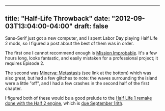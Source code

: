
---
title: "Half-Life Throwback"
date: "2012-09-03T13:04:00-04:00"
draft: false
---

Sans-Serif just got a new computer, and I spent Labor Day playing Half Life 2 mods, so I figured a post about the best of them was in order.

The first one I cannot recommend enough is [Mission Improbable](http://www.moddb.com/mods/mission-improbable/downloads). It's a few hours long, looks fantastic, and easily mistaken for a professional project; it requires Episode 2.

The second was <a href="http://www.moddb.com/mods/minerva/downloads
">Minerva: Metastasis</a> (see link at the bottom) which was also great, but had a few glitches to note: the waves surrounding the island were a little "off", and I had a few crashes in the second half of the first chapter.

I figured both of these would be a good prelude to the <a href="http://www.blackmesasource.com/">Half Life 1 remake done with the Half 2 engine</a>, which is <a href="http://forums.blackmesasource.com/showthread.php?p=480683#post480683">due September 14th</a>.
